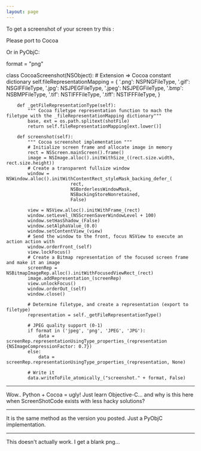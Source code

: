```yaml
---
layout: page
---
```


To get a screenshot of your screen try this :
    
Please port to Cocoa


Or in PyObjC:

    
format = "png"

class CocoaScreenshot(NSObject):
	# Extension => Cocoa constant dictionary
	        self.fileRepresentationMapping = {
		       '.png': NSPNGFileType,
		       '.gif': NSGIFFileType,
		       '.jpg': NSJPEGFileType,
	   	       '.jpeg': NSJPEGFileType,
		       '.bmp': NSBMPFileType,
		       '.tif': NSTIFFFileType,
		       '.tiff': NSTIFFFileType,
		       }

		def _getFileRepresentationType(self):
			""" Cocoa filetype representation function to mach the filetype with the _fileRepresentationMapping dictionary"""
			base, ext = os.path.splitext(shotFile)
			return self.fileRepresentationMapping[ext.lower()]

		def screenshot(self):
			""" Cocoa screenshot implementation """
			# Initialize screen frame and allocate image in memory
			rect = NSScreen.mainScreen().frame()
			image = NSImage.alloc().initWithSize_((rect.size.width, rect.size.height))
			# Create a transparent fullsize window
			window = NSWindow.alloc().initWithContentRect_styleMask_backing_defer_(
							rect, 
							NSBorderlessWindowMask, 
							NSBackingStoreNonretained, 
							False)

			view = NSView.alloc().initWithFrame_(rect)
			window.setLevel_(NSScreenSaverWindowLevel + 100)
			window.setHasShadow_(False)
			window.setAlphaValue_(0.0)
			window.setContentView_(view)
			# Send the window to the front, focus NSView to execute an action action with 
			window.orderFront_(self)
			view.lockFocus()
			# Create a Bitmap representation of the focused screen frame and make it an image
			screenRep = NSBitmapImageRep.alloc().initWithFocusedViewRect_(rect)
			image.addRepresentation_(screenRep)
			view.unlockFocus()
			window.orderOut_(self)
			window.close()

			# Determine filetype, and create a representation (export to filetype)
			representation = self._getFileRepresentationType()

			# JPEG quality support (0-1)
			if format in ('jpeg', 'png', 'JPEG', 'JPG'):
				data = screenRep.representationUsingType_properties_(representation {NSImageCompressionFactor: 0.7})
			else:
				data = screenRep.representationUsingType_properties_(representation, None)

			# Write it
			data.writeToFile_atomically_("screenshot." + format, False)


----

Wow.. Python + Cocoa = ugly! Just learn Objective-C... and why is this here when ScreenShotCode exists with less hacky solutions?

----

It is the same method as the version you posted. Just a PyObjC implementation.

----

This doesn't actually work. I get a blank png...
